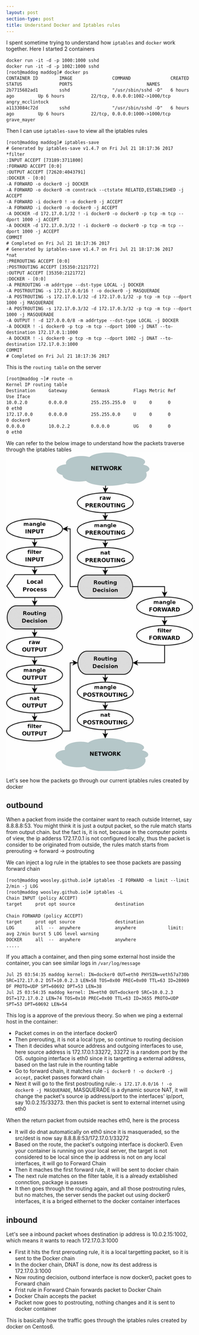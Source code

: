 ```yaml
---
layout: post
section-type: post
title: Understand Docker and Iptables rules
---
```


I spent sometime trying to understand how `iptables` and `docker` work together. Here I started 2 containers

<pre><code data-trim>docker run -it -d -p 1000:1000 sshd
docker run -it -d -p 1002:1000 sshd
[root@maddog maddog]# docker ps
CONTAINER ID        IMAGE               COMMAND               CREATED             STATUS              PORTS                            NAMES
2b7715682ad1        sshd                "/usr/sbin/sshd -D"   6 hours ago         Up 6 hours          22/tcp, 0.0.0.0:1002->1000/tcp   angry_mcclintock
a1133084c72d        sshd                "/usr/sbin/sshd -D"   6 hours ago         Up 6 hours          22/tcp, 0.0.0.0:1000->1000/tcp   grave_mayer  
</code></pre>

Then I can use `iptables-save` to view all the iptables rules

<pre><code data-trim>[root@maddog maddog]# iptables-save
# Generated by iptables-save v1.4.7 on Fri Jul 21 18:17:36 2017
*filter
:INPUT ACCEPT [73189:3711800]
:FORWARD ACCEPT [0:0]
:OUTPUT ACCEPT [72620:4043791]
:DOCKER - [0:0]
-A FORWARD -o docker0 -j DOCKER
-A FORWARD -o docker0 -m conntrack --ctstate RELATED,ESTABLISHED -j ACCEPT
-A FORWARD -i docker0 ! -o docker0 -j ACCEPT
-A FORWARD -i docker0 -o docker0 -j ACCEPT
-A DOCKER -d 172.17.0.1/32 ! -i docker0 -o docker0 -p tcp -m tcp --dport 1000 -j ACCEPT
-A DOCKER -d 172.17.0.3/32 ! -i docker0 -o docker0 -p tcp -m tcp --dport 1000 -j ACCEPT
COMMIT
# Completed on Fri Jul 21 18:17:36 2017
# Generated by iptables-save v1.4.7 on Fri Jul 21 18:17:36 2017
*nat
:PREROUTING ACCEPT [0:0]
:POSTROUTING ACCEPT [35350:2121772]
:OUTPUT ACCEPT [35350:2121772]
:DOCKER - [0:0]
-A PREROUTING -m addrtype --dst-type LOCAL -j DOCKER
-A POSTROUTING -s 172.17.0.0/16 ! -o docker0 -j MASQUERADE
-A POSTROUTING -s 172.17.0.1/32 -d 172.17.0.1/32 -p tcp -m tcp --dport 1000 -j MASQUERADE
-A POSTROUTING -s 172.17.0.3/32 -d 172.17.0.3/32 -p tcp -m tcp --dport 1000 -j MASQUERADE
-A OUTPUT ! -d 127.0.0.0/8 -m addrtype --dst-type LOCAL -j DOCKER
-A DOCKER ! -i docker0 -p tcp -m tcp --dport 1000 -j DNAT --to-destination 172.17.0.1:1000
-A DOCKER ! -i docker0 -p tcp -m tcp --dport 1002 -j DNAT --to-destination 172.17.0.3:1000
COMMIT
# Completed on Fri Jul 21 18:17:36 2017
</code></pre>

This is the `routing table` on the server
<pre><code data-trim>[root@maddog ~]# route -n
Kernel IP routing table
Destination     Gateway         Genmask         Flags Metric Ref    Use Iface
10.0.2.0        0.0.0.0         255.255.255.0   U     0      0        0 eth0
172.17.0.0      0.0.0.0         255.255.0.0     U     0      0        0 docker0
0.0.0.0         10.0.2.2        0.0.0.0         UG    0      0        0 eth0
</code></pre>

We can refer to the below image to understand how the packets traverse through the iptables tables
<img src="/img/iptables_traverse.jpg">

Let's see how the packets go through our current iptables rules created by docker

## outbound
When a packet from inside the container want to reach outside Internet, say
8.8.8.8:53. You might think it is just a output packet, so the rule match
starts from output chain. but the fact is, it is not, because in the computer
points of view, the ip adderss 172.17.0.1 is not configured locally, thus the
packet is consider to be originated from outside, the rules match starts from
prerouting -> forward -> postrouting 

We can inject a log rule in the iptables to see those packets are passing
forward chain

<pre><code data-trim>[root@maddog woosley.github.io]# iptables -I FORWARD -m limit --limit 2/min -j LOG
[root@maddog woosley.github.io]# iptables -L
Chain INPUT (policy ACCEPT)
target     prot opt source               destination

Chain FORWARD (policy ACCEPT)
target     prot opt source               destination
LOG        all  --  anywhere             anywhere            limit: avg 2/min burst 5 LOG level warning
DOCKER     all  --  anywhere             anywhere
.....
</code></pre>

If you attach a container, and then ping some external host inside the
container, you can see similar logs in `/var/log/message`

<pre><code data-trim>Jul 25 03:54:35 maddog kernel: IN=docker0 OUT=eth0 PHYSIN=veth57a730b SRC=172.17.0.2 DST=10.0.2.3 LEN=58 TOS=0x00 PREC=0x00 TTL=63 ID=28069 DF PROTO=UDP SPT=60692 DPT=53 LEN=38
Jul 25 03:54:35 maddog kernel: IN=eth0 OUT=docker0 SRC=10.0.2.3 DST=172.17.0.2 LEN=74 TOS=0x10 PREC=0x00 TTL=63 ID=3655 PROTO=UDP SPT=53 DPT=60692 LEN=54 
</code></pre>

This log is a approve of the previous theory. So when we ping a external host
in the container:

- Packet comes in on the interface docker0 
- Then prerouting, it is not a local type, so continue to routing decision
- Then it decides what source address and outgoing interfaces to use, here source address is 172.17.0.1:33272, 33272 is a random port by the OS. outgoing interface is eth0 since it is targetting a external address, based on the last rule in the rounting table
- Go to forward chain, it matches rule `-i docker0 ! -o docker0 -j accept`, packet passes forward chain
- Next it will go to the first postrouting rule:`-s 172.17.0.0/16 ! -o docker0 -j MASQUERADE`, MASQUERADE is a dynamic source NAT, it will change the packet's source ip address/port to the interfaces' ip/port, say 10.0.2.15/33273. then this packet is sent to external internet using eth0

When the return packet from outside reaches eth0, here is the process

- It will do dnat automatically on eth0 since it is masqueraded, so the src/dest is now say 8.8.8.8:53/172.17.0.1/33272
- Based on the route, the packet's outgoing interface is docker0. Even your container is running on your local server, the target is not considered to be local since the ip address is not on any local interfaces, it will go to Forward Chain
- Then it maches the first forward rule, it will be sent to docker chain
- The next rule matches on the filter table, it is a already extablished connction, package is passes
- It then goes through the routing again, and all those postrouting rules, but no matches, the server sends the packet out using docker0 interfaces, it is a briged eithernet to the docker container interfaces

## inbound 

Let's see a inbound packet whoes destination ip address is 10.0.2.15:1002, which means it wants to reach 172.17.0.3:1000

- First it hits the first prerouting rule, it is a local targetting packet, so
  it is sent to the Docker chain
- In the docker chain, DNAT is done, now its dest address is 172.17.0.3:1000
- Now routing decision, outbond interface is now docker0, packet goes to Forward chain
- Frist rule in Forward Chain forwards packet to Docker Chain
- Docker Chain accepts the packet
- Packet now goes to postrouting, nothing changes and it is sent to docker container 

This is basically how the traffic goes through the iptables rules created by docker on Centos6. 
